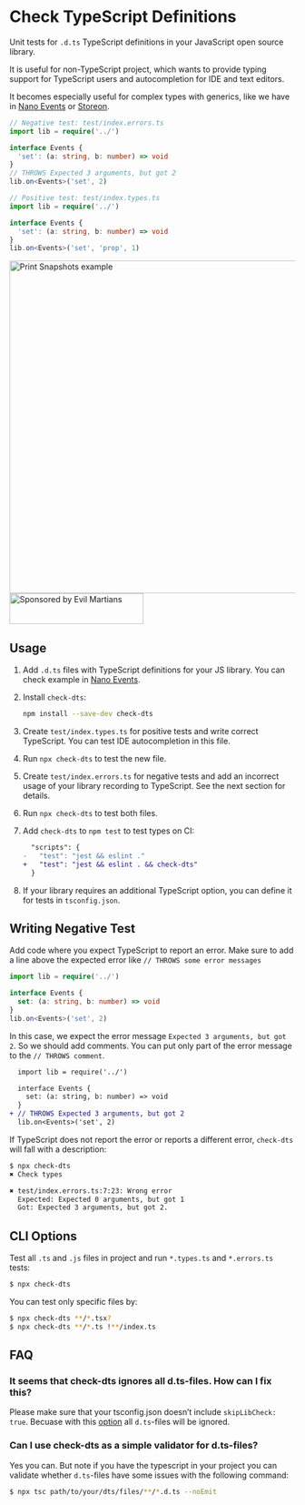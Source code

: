 # Check TypeScript Definitions

Unit tests for `.d.ts` TypeScript definitions in your JavaScript
open source library.

It is useful for non-TypeScript project, which wants to provide typing
support for TypeScript users and autocompletion for IDE and text editors.

It becomes especially useful for complex types with generics, like we have
in [Nano Events] or [Storeon].

```ts
// Negative test: test/index.errors.ts
import lib = require('../')

interface Events {
  'set': (a: string, b: number) => void
}
// THROWS Expected 3 arguments, but got 2
lib.on<Events>('set', 2)
```

```ts
// Positive test: test/index.types.ts
import lib = require('../')

interface Events {
  'set': (a: string, b: number) => void
}
lib.on<Events>('set', 'prop', 1)
```

[Nano Events]: https://github.com/ai/nanoevents/#typescript
[Storeon]: https://github.com/storeon/storeon#typescript

<img src="./screenshot.png" alt="Print Snapshots example" width="585">

<a href="https://evilmartians.com/?utm_source=check-dts">
  <img src="https://evilmartians.com/badges/sponsored-by-evil-martians.svg"
      alt="Sponsored by Evil Martians" width="236" height="54">
</a>

## Usage

1. Add `.d.ts` files with TypeScript definitions for your JS library.
   You can check example in
   [Nano Events](https://github.com/ai/nanoevents/blob/main/index.d.ts).
2. Install `check-dts`:

   ```sh
   npm install --save-dev check-dts
   ```

3. Create `test/index.types.ts` for positive tests and write correct TypeScript.
   You can test IDE autocompletion in this file.
4. Run `npx check-dts` to test the new file.
5. Create `test/index.errors.ts` for negative tests and add an incorrect usage
   of your library recording to TypeScript. See the next section for details.
6. Run `npx check-dts` to test both files.
7. Add `check-dts` to `npm test` to test types on CI:

   ```diff
     "scripts": {
   -   "test": "jest && eslint ."
   +   "test": "jest && eslint . && check-dts"
     }
   ```

8. If your library requires an additional TypeScript option, you can define it
   for tests in `tsconfig.json`.


## Writing Negative Test

Add code where you expect TypeScript to report an error. Make sure to add a
line above the expected error like `// THROWS some error messages`

```ts
import lib = require('../')

interface Events {
  set: (a: string, b: number) => void
}
lib.on<Events>('set', 2)
```

In this case, we expect the error message `Expected 3 arguments, but got 2`.
So we should add comments. You can put only part of the error message
to the `// THROWS comment`.

```diff
  import lib = require('../')

  interface Events {
    set: (a: string, b: number) => void
  }
+ // THROWS Expected 3 arguments, but got 2
  lib.on<Events>('set', 2)
```

If TypeScript does not report the error or reports a different error,
`check-dts` will fall with a description:

```bash
$ npx check-dts
✖ Check types

✖ test/index.errors.ts:7:23: Wrong error
  Expected: Expected 0 arguments, but got 1
  Got: Expected 3 arguments, but got 2.
```

## CLI Options

Test all `.ts` and `.js` files in project and run `*.types.ts` and `*.errors.ts`
tests:

```bash
$ npx check-dts
```

You can test only specific files by:

```bash
$ npx check-dts **/*.tsx?
$ npx check-dts **/*.ts !**/index.ts
```

## FAQ

### It seems that check-dts ignores all d.ts-files. How can I fix this?

Please make sure that your tsconfig.json doesn’t include `skipLibCheck: true`.
Becuase with this [option](https://www.typescriptlang.org/tsconfig#skipLibCheck)
all `d.ts`-files will be ignored.

### Can I use check-dts as a simple validator for d.ts-files?

Yes you can. But note if you have the typescript in your project
you can validate whether `d.ts`-files have some issues with the following command:

```sh
$ npx tsc path/to/your/dts/files/**/*.d.ts --noEmit
```
